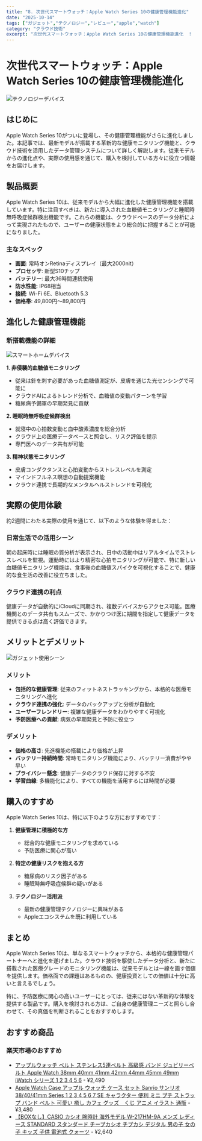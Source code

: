 ```yaml
---
title: "8. 次世代スマートウォッチ：Apple Watch Series 10の健康管理機能進化"
date: "2025-10-14"
tags: ["ガジェット","テクノロジー","レビュー","apple","watch"]
category: "クラウド技術"
excerpt: "次世代スマートウォッチ：Apple Watch Series 10の健康管理機能進化  !  はじめに  Apple Watch Series 10がついに登場し、その健康管理機能がさらに進化しました。本記事では、最新モデルが搭載する革新的な健康モニタリング機能と、クラウド技術を活用したデータ管理シ..."
---
```


# 次世代スマートウォッチ：Apple Watch Series 10の健康管理機能進化

![テクノロジーデバイス](https://images.pexels.com/photos/38568/apple-imac-ipad-workplace-38568.jpeg?auto=compress&cs=tinysrgb&w=800&h=400&dpr=2)



## はじめに

Apple Watch Series 10がついに登場し、その健康管理機能がさらに進化しました。本記事では、最新モデルが搭載する革新的な健康モニタリング機能と、クラウド技術を活用したデータ管理システムについて詳しく解説します。従来モデルからの進化点や、実際の使用感を通じて、購入を検討している方々に役立つ情報をお届けします。

## 製品概要

Apple Watch Series 10は、従来モデルから大幅に進化した健康管理機能を搭載しています。特に注目すべきは、新たに導入された血糖値モニタリングと睡眠時無呼吸症候群検出機能です。これらの機能は、クラウドベースのデータ分析によって実現されたもので、ユーザーの健康状態をより総合的に把握することが可能になりました。

### 主なスペック
- **画面**: 常時オンRetinaディスプレイ（最大2000nit）
- **プロセッサ**: 新型S10チップ
- **バッテリー**: 最大36時間連続使用
- **防水性能**: IP68相当
- **接続**: Wi-Fi 6E、Bluetooth 5.3
- **価格帯**: 49,800円〜89,800円

## 進化した健康管理機能

### 新搭載機能の詳細



![スマートホームデバイス](https://images.pexels.com/photos/1714208/pexels-photo-1714208.jpeg?auto=compress&cs=tinysrgb&w=600&h=300&dpr=2)


**1. 非侵襲的血糖値モニタリング**
- 従来は針を刺す必要があった血糖値測定が、皮膚を通じた光センシングで可能に
- クラウドAIによるトレンド分析で、血糖値の変動パターンを学習
- 糖尿病予備軍の早期発見に貢献

**2. 睡眠時無呼吸症候群検出**
- 就寝中の心拍数変動と血中酸素濃度を総合分析
- クラウド上の医療データベースと照合し、リスク評価を提示
- 専門医へのデータ共有が可能

**3. 精神状態モニタリング**
- 皮膚コンダクタンスと心拍変動からストレスレベルを測定
- マインドフルネス瞑想の自動提案機能
- クラウド連携で長期的なメンタルヘルストレンドを可視化

## 実際の使用体験

約2週間にわたる実際の使用を通じて、以下のような体験を得ました：

### 日常生活での活用シーン
朝の起床時には睡眠の質分析が表示され、日中の活動中はリアルタイムでストレスレベルを監視。運動時にはより精密な心拍モニタリングが可能で、特に新しい血糖値モニタリング機能は、食事後の血糖値スパイクを可視化することで、健康的な食生活の改善に役立ちました。

### クラウド連携の利点
健康データが自動的にiCloudに同期され、複数デバイスからアクセス可能。医療機関とのデータ共有もスムーズで、かかりつけ医に期間を指定して健康データを提供できる点は高く評価できます。

## メリットとデメリット



![ガジェット使用シーン](https://images.pexels.com/photos/3183150/pexels-photo-3183150.jpeg?auto=compress&cs=tinysrgb&w=600&h=300&dpr=2)


### メリット
- **包括的な健康管理**: 従来のフィットネストラッキングから、本格的な医療モニタリングへ進化
- **クラウド連携の強化**: データのバックアップと分析が自動化
- **ユーザーフレンドリー**: 複雑な健康データをわかりやすく可視化
- **予防医療への貢献**: 病気の早期発見と予防に役立つ

### デメリット
- **価格の高さ**: 先進機能の搭載により価格が上昇
- **バッテリー持続時間**: 常時モニタリング機能により、バッテリー消費がやや早い
- **プライバシー懸念**: 健康データのクラウド保存に対する不安
- **学習曲線**: 多機能化により、すべての機能を活用するには時間が必要

## 購入のすすめ

Apple Watch Series 10は、特に以下のような方におすすめです：

1. **健康管理に積極的な方**
   - 総合的な健康モニタリングを求めている
   - 予防医療に関心が高い

2. **特定の健康リスクを抱える方**
   - 糖尿病のリスク因子がある
   - 睡眠時無呼吸症候群の疑いがある

3. **テクノロジー活用派**
   - 最新の健康管理テクノロジーに興味がある
   - Appleエコシステムを既に利用している

## まとめ

Apple Watch Series 10は、単なるスマートウォッチから、本格的な健康管理パートナーへと進化を遂げました。クラウド技術を駆使したデータ分析と、新たに搭載された医療グレードのモニタリング機能は、従来モデルとは一線を画す価値を提供します。価格面での課題はあるものの、健康投資としての価値は十分に高いと言えるでしょう。

特に、予防医療に関心の高いユーザーにとっては、従来にはない革新的な体験を提供する製品です。購入を検討される方は、ご自身の健康管理ニーズと照らし合わせて、その真価を判断されることをおすすめします。

<!-- アフィリエイト商品 -->
## おすすめ商品

### 楽天市場のおすすめ

- [アップルウォッチ ベルト ステンレス5連ベルト 高級感 バンド ジュビリーベルト Apple Watch 38mm 40mm 41mm 42mm 44mm 45mm 49mm iWatch シリーズ 1 2 3 4 5 6](https://item.rakuten.co.jp/kirari-life/ben0614um348/?rafcid=wsc_i_is_1096528941688097201&m=1f454fb8.34705d0b.1f454fb9.255992fd&pc=1f454fb8.34705d0b.1f454fb9.255992fd) - ¥2,490
- [Apple Watch Case アップル ウォッチ ケース セット Sanrio サンリオ 38/40/41mm Series 1 2 3 4 5 6 7 SE キャラクター 便利 ミニ プチ ストラップ バンド ベルト 可愛い 癒し カフェ グッズ　くじ アニメ イラスト 通販](https://item.rakuten.co.jp/chuvely/s3817_apw/?rafcid=wsc_i_is_1096528941688097201&m=1f454fb8.34705d0b.1f454fb9.255992fd&pc=1f454fb8.34705d0b.1f454fb9.255992fd) - ¥3,480
- [【BOXなし】CASIO カシオ 腕時計 海外モデル W-217HM-9A メンズ レディース STANDARD スタンダード チープカシオ チプカシ デジタル 男の子 女の子 キッズ 子供 電池式 クォーツ](https://item.rakuten.co.jp/change8/w217hm9a/?rafcid=wsc_i_is_1096528941688097201&m=1f454fb8.34705d0b.1f454fb9.255992fd&pc=1f454fb8.34705d0b.1f454fb9.255992fd) - ¥2,640


